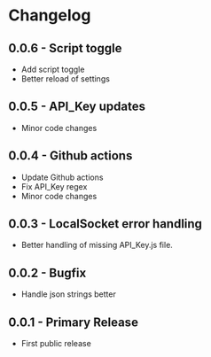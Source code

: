 # Changelog

## 0.0.6 - Script toggle

* Add script toggle
* Better reload of settings

## 0.0.5 - API_Key updates

* Minor code changes

## 0.0.4 - Github actions

* Update Github actions
* Fix API_Key regex
* Minor code changes

## 0.0.3 - LocalSocket error handling

* Better handling of missing API_Key.js file.

## 0.0.2 - Bugfix

* Handle json strings better

## 0.0.1 - Primary Release

* First public release
